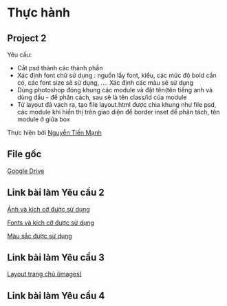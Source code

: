 # **Thực hành**
## **Project 2**
Yêu cầu: 
- Cắt psd thành các thành phần
-  Xác định font chữ sử dụng : nguồn lấy font, kiểu, các mức độ bold cần có, các font size sẽ sử dụng, .... Xác định các màu sẽ sử dụng
- Dùng photoshop đóng khung các module và đặt tên(tên tiếng anh và dùng dấu - để phân cách, sau sẽ là tên class/id của module
- Từ layout đã vạch ra, tạo file layout.html được chia khung như file psd, các module khi hiển thị trên giao diện để border inset để phân tách, tên module ở giữa box

Thực hiện bởi [Nguyễn Tiến Mạnh](https://github.com/tienmanh2208)

## File gốc
[Google Drive](https://drive.google.com/drive/u/0/folders/1DnlNLLxEuz27R3nJ5rEI2iKPdF8qzlop)

## Link bài làm Yêu cầu 2

[Ảnh và kích cỡ được sử dụng](https://tienmanh2208.github.io/project2/images.html)

[Fonts và kích cỡ được sử dụng](https://tienmanh2208.github.io/project2/fonts.html)

[Màu sắc được sử dụng](https://tienmanh2208.github.io/project2/colors.html)

## Link bài làm Yêu cầu 3

[Layout trang chủ (images)](https://tienmanh2208.github.io/project2/images/trangchu.png)

## Link bài làm Yêu cầu 4

